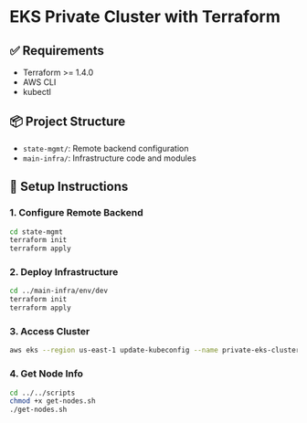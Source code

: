 # EKS Private Cluster with Terraform

## ✅ Requirements
- Terraform >= 1.4.0
- AWS CLI
- kubectl

## 📦 Project Structure
- `state-mgmt/`: Remote backend configuration
- `main-infra/`: Infrastructure code and modules

## 🚀 Setup Instructions

### 1. Configure Remote Backend
```bash
cd state-mgmt
terraform init
terraform apply
```

### 2. Deploy Infrastructure
```bash
cd ../main-infra/env/dev
terraform init
terraform apply
```

### 3. Access Cluster
```bash
aws eks --region us-east-1 update-kubeconfig --name private-eks-cluster
```

### 4. Get Node Info
```bash
cd ../../scripts
chmod +x get-nodes.sh
./get-nodes.sh
```
